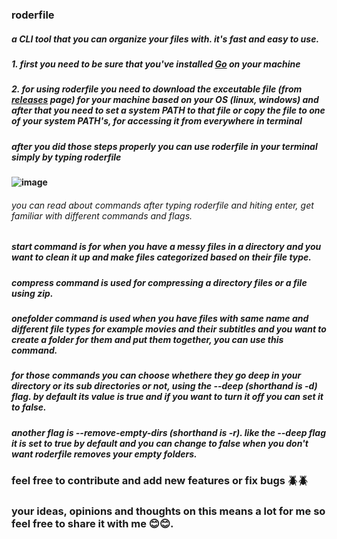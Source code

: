 ### roderfile

##### a CLI tool that you can organize your files with. it's fast and easy to use.

##### 1. first you need to be sure that you've installed [Go](https://go.dev/doc/install) on your machine

##### 2. for using roderfile you need to download the exceutable file (from [releases](https://github.com/Rouch3362/roderfile/releases/latest) page) for your machine based on your OS (linux, windows) and after that you need to set a system PATH to that file or copy the file to one of your system PATH's, for accessing it from everywhere in terminal   

##### after you did those steps properly you can use roderfile in your terminal simply by typing roderfile

#### ![image](https://github.com/user-attachments/assets/6725cc4c-aabe-44cd-9de1-d4969090fdfc)


###### you can read about commands after typing roderfile and hiting enter, get familiar with different commands and flags.


##### start command is for when you have a messy files in a directory and you want to clean it up and make files categorized based on their file type.

##### compress command is used for compressing a directory files or a file using zip.

##### onefolder command is used when you have files with same name and different file types for example movies and their subtitles and you want to create a folder for them and put them together, you can use this command.


##### for those commands you can choose whethere they go deep in your directory or its sub directories or not, using the --deep (shorthand is -d) flag. by default its value is true and if you want to turn it off you can set it to false.


##### another flag is --remove-empty-dirs (shorthand is -r). like the --deep flag it is set to true by default and you can change to false when you don't want roderfile removes your empty folders.


### feel free to contribute and add new features or fix bugs 🪲🪲

### your ideas, opinions and thoughts on this means a lot for me so feel free to share it with me 😊😊.